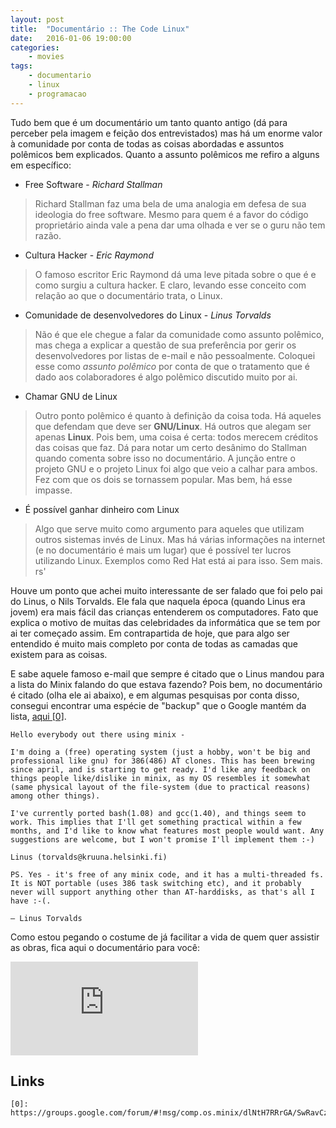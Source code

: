 ```yaml
---
layout: post
title:  "Documentário :: The Code Linux"
date:   2016-01-06 19:00:00
categories:
    - movies
tags:
    - documentario
    - linux
    - programacao
---
```


Tudo bem que é um documentário um tanto quanto antigo (dá para perceber pela imagem e feição dos entrevistados) mas há um enorme valor à comunidade por conta de todas as coisas abordadas e assuntos polêmicos bem explicados. Quanto a assunto polêmicos me refiro a alguns em específico:

* Free Software - *Richard Stallman*

> Richard Stallman faz uma bela de uma analogia em defesa de sua ideologia do free software. Mesmo para quem é a favor do código proprietário ainda vale a pena dar uma olhada e ver se o guru não tem razão.

* Cultura Hacker - *Eric Raymond*

> O famoso escritor Eric Raymond dá uma leve pitada sobre o que é e como surgiu a cultura hacker. E claro, levando esse conceito com relação ao que o documentário trata, o Linux.

* Comunidade de desenvolvedores do Linux - *Linus Torvalds*

> Não é que ele chegue a falar da comunidade como assunto polêmico, mas chega a explicar a questão de sua preferência por gerir os desenvolvedores por listas de e-mail e não pessoalmente. Coloquei esse como *assunto polêmico* por conta de que o tratamento que é dado aos colaboradores é algo polêmico discutido muito por ai.

* Chamar GNU de Linux

> Outro ponto polêmico é quanto à definição da coisa toda. Há aqueles que defendam que deve ser **GNU/Linux**. Há outros que alegam ser apenas **Linux**. Pois bem, uma coisa é certa: todos merecem créditos das coisas que faz. Dá para notar um certo desânimo do Stallman quando comenta sobre isso no documentário. A junção entre o projeto GNU e o projeto Linux foi algo que veio a calhar para ambos. Fez com que os dois se tornassem popular. Mas bem, há esse impasse.

* É possível ganhar dinheiro com Linux

> Algo que serve muito como argumento para aqueles que utilizam outros sistemas invés de Linux. Mas há várias informações na internet (e no documentário é mais um lugar) que é possível ter lucros utilizando Linux. Exemplos como Red Hat está ai para isso. Sem mais. rs'

Houve um ponto que achei muito interessante de ser falado que foi pelo pai do Linus, o Nils Torvalds. Ele fala que naquela época (quando Linus era jovem) era mais fácil das crianças entenderem os computadores. Fato que explica o motivo de muitas das celebridades da informática que se tem por ai ter começado assim. Em contrapartida de hoje, que para algo ser entendido é muito mais completo por conta de todas as camadas que existem para as coisas.


E sabe aquele famoso e-mail que sempre é citado que o Linus mandou para a lista do Minix falando do que estava fazendo? Pois bem, no documentário é citado (olha ele ai abaixo), e em algumas pesquisas por conta disso, consegui encontrar uma espécie de "backup" que o Google mantém da lista, [aqui \[0\]][0].

```
Hello everybody out there using minix -

I'm doing a (free) operating system (just a hobby, won't be big and professional like gnu) for 386(486) AT clones. This has been brewing since april, and is starting to get ready. I'd like any feedback on things people like/dislike in minix, as my OS resembles it somewhat (same physical layout of the file-system (due to practical reasons) among other things).

I've currently ported bash(1.08) and gcc(1.40), and things seem to work. This implies that I'll get something practical within a few months, and I'd like to know what features most people would want. Any suggestions are welcome, but I won't promise I'll implement them :-)

Linus (torvalds@kruuna.helsinki.fi)

PS. Yes - it's free of any minix code, and it has a multi-threaded fs. It is NOT portable (uses 386 task switching etc), and it probably never will support anything other than AT-harddisks, as that's all I have :-(.

— Linus Torvalds
```

Como estou pegando o costume de já facilitar a vida de quem quer assistir as obras, fica aqui o documentário para você:

<iframe src="https://www.youtube.com/embed/YPqVO2L3K7M" frameborder="0" allowfullscreen></iframe>

## Links

```
[0]: https://groups.google.com/forum/#!msg/comp.os.minix/dlNtH7RRrGA/SwRavCzVE7gJ
```

[0]: https://groups.google.com/forum/#!msg/comp.os.minix/dlNtH7RRrGA/SwRavCzVE7gJ